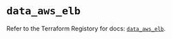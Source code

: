 # `data_aws_elb`

Refer to the Terraform Registory for docs: [`data_aws_elb`](https://registry.terraform.io/providers/hashicorp/aws/5.6.1/docs/data-sources/elb).
